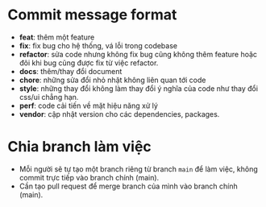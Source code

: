 # Commit message format
- **feat**: thêm một feature
- **fix**: fix bug cho hệ thống, vá lỗi trong codebase
- **refactor**: sửa code nhưng không fix bug cũng không thêm feature hoặc đôi khi bug cũng được fix từ việc refactor.
- **docs**: thêm/thay đổi document
- **chore**: những sửa đổi nhỏ nhặt không liên quan tới code
- **style**: những thay đổi không làm thay đổi ý nghĩa của code như thay đổi css/ui chẳng hạn.
- **perf**: code cải tiến về mặt hiệu năng xử lý
- **vendor**: cập nhật version cho các dependencies, packages.

# Chia branch làm việc
- Mỗi người sẽ tự tạo một branch riêng từ branch `main` để làm việc, không commit trực tiếp vào branch chính (main).
- Cần tạo pull request để merge branch của mình vào branch chính (main).

